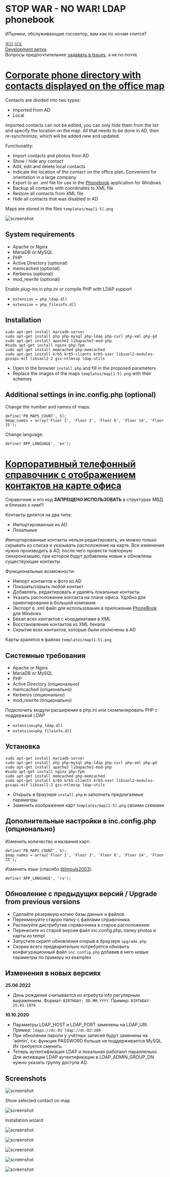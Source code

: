 # STOP WAR - NO WAR! LDAP phonebook

ИТшники, обслуживающие госсектор, вам как по ночам спится?

[:ru:](#корпоративный-телефонный-справочник-с-отображением-контактов-на-карте-офиса) [:us:](#corporate-phone-directory-with-contacts-displayed-on-the-office-map)  
[Development ветка](https://github.com/pfzim/ldap-phonebook/tree/dev)  
Вопросы предпочтительнее [задавать в Issues](https://github.com/pfzim/ldap-phonebook/issues?q=), а не по почте

# [Corporate phone directory with contacts displayed on the office map](https://github.com/pfzim/ldap-phonebook)

Contacts are divided into two types:
- Imported from AD
- Local

Imported contacts can not be edited, you can only hide them from the list and specify the location on the map.
All that needs to be done in AD, then re-synchronize, which will be added new and updated.

Functionality:
- Import contacts and photos from AD
- Show / hide any contact
- Add, edit and delete local contacts
- Indicate the location of the contact on the office plan. Convenient for orientation in a large company
- Export to an .xml file for use in the [Phonebook](https://github.com/pfzim/PhoneBook) application for Windows
- Backup all contacts with coordinates to XML file
- Restore all contacts from XML file
- Hide all contacts that was disabled in AD

Maps are stored in the files `templates/map[1-5].png`

![screenshot](https://raw.githubusercontent.com/pfzim/ldap-phonebook/master/docs/screenshots/screenshot_1.png)

## System requirements

- Apache or Nginx
- MariaDB or MySQL
- PHP
- Active Directory (optional)
- memcached (optional)
- Kerberos (optional)
- mod_rewrite (optional)

Enable plug-ins in php.ini or compile PHP with LDAP support
- `extension = php_ldap.dll`
- `extension = php_fileinfo.dll`

## Installation

```
sudo apt-get install mariadb-server
sudo apt-get install php php-mysql php-ldap php-curl php-xml php-gd
sudo apt-get install apache2 libapache2-mod-php
#sudo apt-get install nginx php-fpm
sudo apt-get install memcached php-memcached
sudo apt-get install krb5 krb5-clients krb5-user libsasl2-modules-gssapi-mit libsasl2-2 gss-ntlmssp ldap-utils 
```

- Open in the browser `install.php` and fill in the proposed parameters
- Replace the images of the maps `templates/map[1-5].png` with their schemes

## Additional settings in inc.config.php (optional)

Change the number and names of maps:
```
define('PB_MAPS_COUNT', 5);
$map_names = array('Floor 1', 'Floor 3', 'Floor 6', 'Floor 14', 'Floor 25');
```

Change language:
```
define('APP_LANGUAGE', 'en');
```

# [Корпоративный телефонный справочник с отображением контактов на карте офиса](https://github.com/pfzim/ldap-phonebook)

Справочник и его код **ЗАПРЕЩЕНО ИСПОЛЬЗОВАТЬ** в структурах МВД и близких к ним!!!

Контакты делятся на два типа:
- Импортированные из AD
- Локальные

Импортированные контакты нельзя редактировать, их можно только скрывать из списка и указывать расположение на карте.
Все изменения нужно производить в AD, после чего провести повторную синхронизацию, при которой будут добавлены новые и обновлены существующие контакты.

Функциональные возможности:
- Импорт контактов и фото из AD
- Показать/скрыть любой контакт
- Добавлять, редактировать и удалять локальные контакты
- Указать расположение контакта на плане офиса. Удобно для ориентирования в большой компании
- Экспорт в .xml файл для использования в приложении [PhoneBook](https://github.com/pfzim/PhoneBook) для Windows
- Бекап всех контактов с координатами в XML
- Восстановление контактов из XML бекапа
- Скрытие всех контактов, которые были отключены в AD

Карты хранятся в файлах `templates/map[1-5].png`

## Системные требования
- Apache or Nginx
- MariaDB or MySQL
- PHP
- Active Directory (опционально)
- memcaсhed (опционально)
- Kerberos (опционально)
- mod_rewrite (опционально)

Подключить модули расширения в php.ini или скомпилировать PHP с поддержкой LDAP
- `extension=php_ldap.dll`
- `extension=php_fileinfo.dll`

## Установка

```
sudo apt-get install mariadb-server
sudo apt-get install php php-mysql php-ldap php-curl php-xml php-gd
sudo apt-get install apache2 libapache2-mod-php
#sudo apt-get install nginx php-fpm
sudo apt-get install memcached php-memcached
sudo apt-get install krb5 krb5-clients krb5-user libsasl2-modules-gssapi-mit libsasl2-2 gss-ntlmssp ldap-utils 
```

- Открыть в браузере `install.php` и заполнить предлагаемые параметры
- Заменить изображения карт `templates/map[1-5].png` своими схемами

## Дополнительные настройки в inc.config.php (опционально)

Изменить количество и названия карт:
```
define('PB_MAPS_COUNT', 5);
$map_names = array('Floor 1', 'Floor 3', 'Floor 6', 'Floor 14', 'Floor 25');
```

Изменить язык (cпасибо [@Impuls2003](https://github.com/Impuls2003)):
```
define('APP_LANGUAGE', 'ru');
```

## Обновление с предыдущих версий / Upgrade from previous versions

* Сделайте резервную копию базы данных и файлов.
* Переименуйте старую папку с файлами справочника.
* Распакуйте дистрибутив справочника в старое расположение
* Перенесите из старой версии файл inc.config.php, папку photos и карты из templ
* Запустите скрипт обновления открыв в браузере `upgrade.php`
* Скорее всего предварительно потребуется обновить конфигурационный файл `inc.config.php` добавив в него новые параметры по примеру из examples

## Изменения в новых версиях

**25.06.2022**
- День рождения считывается из атрибута info регулярным выражением. Формат: `BIRTHDAY: DD.MM.YYYY`. Пример: `BIRTHDAY: 25.01.1978`

**10.10.2020**
- Параметры LDAP_HOST и LDAP_PORT заменены на LDAP_URI. Пример: `ldaps://dc-01 ldap://dc-02:389`
- При обнолении пароли у учётных записей будут заменены на 'admin', т.к. функция PASSWORD больше не поддерживается MySQL. Их требуется сменить.
- Теперь аутентифакация LDAP и локальная работают параллельно. Для активации LDAP аутентификации в LDAP_ADMIN_GROUP_DN нужно указать группу доступа AD.

## Screenshots

![screenshot](https://raw.githubusercontent.com/pfzim/ldap-phonebook/master/docs/screenshots/screenshot_0.png)

Show selected contact on map

![screenshot](https://raw.githubusercontent.com/pfzim/ldap-phonebook/master/docs/screenshots/screenshot_2.png)

Installation wizard

![screenshot](https://raw.githubusercontent.com/pfzim/ldap-phonebook/master/docs/screenshots/screenshot_3.png)

![screenshot](https://raw.githubusercontent.com/pfzim/ldap-phonebook/master/docs/screenshots/screenshot_4.png)

![screenshot](https://raw.githubusercontent.com/pfzim/ldap-phonebook/master/docs/screenshots/screenshot_5.png)

![screenshot](https://raw.githubusercontent.com/pfzim/ldap-phonebook/master/docs/screenshots/screenshot_6.png)

![screenshot](https://raw.githubusercontent.com/pfzim/ldap-phonebook/master/docs/screenshots/screenshot_7.png)

